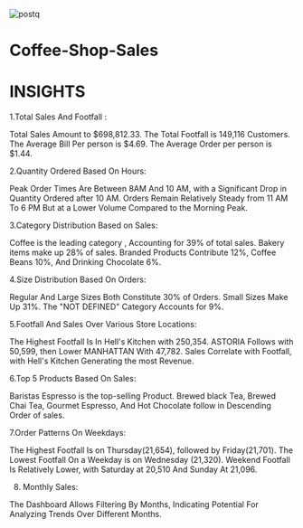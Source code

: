 ![postq](https://github.com/user-attachments/assets/70124f50-1865-44a2-8373-04013e15d781)

# Coffee-Shop-Sales 

# INSIGHTS 
1.Total Sales And Footfall :

Total Sales Amount to $698,812.33.
The Total Footfall is 149,116 Customers.
The Average Bill Per person is $4.69.
The Average Order per person is $1.44.

2.Quantity Ordered Based On Hours:

Peak Order Times Are Between 8AM And 10 AM,  with a Significant Drop in Quantity Ordered after 10 AM.
Orders Remain Relatively Steady from 11 AM To 6 PM But at a Lower Volume Compared to the Morning Peak.

3.Category Distribution Based on Sales:

Coffee is the leading category , Accounting for 39% of total sales.
Bakery items make up 28% of sales.
Branded Products Contribute 12%, Coffee Beans 10%, And Drinking Chocolate 6%.

4.Size Distribution Based On Orders:

Regular And Large Sizes Both Constitute 30% of Orders.
Small Sizes Make Up 31%.
The "NOT DEFINED" Category Accounts for 9%.

5.Footfall And Sales Over Various Store Locations:

The Highest Footfall Is In Hell's Kitchen with 250,354.
ASTORIA Follows with 50,599, then Lower MANHATTAN With 47,782.
Sales Correlate with Footfall, with Hell's Kitchen Generating the most Revenue.

6.Top 5 Products Based On Sales:

Baristas Espresso is the top-selling Product.
Brewed black Tea, Brewed Chai Tea, Gourmet Espresso, And Hot Chocolate follow in Descending Order of sales.

7.Order Patterns On Weekdays:

The Highest Footfall Is on Thursday(21,654), followed by Friday(21,701).
The Lowest Footfall On a Weekday is on Wednesday (21,320).
Weekend Footfall Is Relatively Lower, with Saturday at 20,510 And Sunday At 21,096.

8. Monthly Sales:

The Dashboard Allows Filtering By Months, Indicating Potential For Analyzing Trends Over Different Months.


